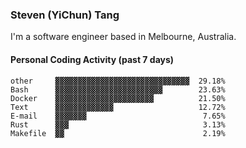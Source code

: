 ### Steven (YiChun) Tang

I'm a software engineer based in Melbourne, Australia.

#### Personal Coding Activity (past 7 days)
```
other     ▓▓▓▓▓▓▓▓▓▓▓▓▓▓▓▓▓▓▓▓▓▓▓▓▓▓▓▓▓▓  29.18%
Bash      ▓▓▓▓▓▓▓▓▓▓▓▓▓▓▓▓▓▓▓▓▓▓▓▓        23.63%
Docker    ▓▓▓▓▓▓▓▓▓▓▓▓▓▓▓▓▓▓▓▓▓▓          21.50%
Text      ▓▓▓▓▓▓▓▓▓▓▓▓▓                   12.72%
E-mail    ▓▓▓▓▓▓▓                          7.65%
Rust      ▓▓▓                              3.13%
Makefile  ▓▓                               2.19%
```
